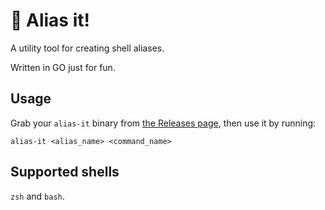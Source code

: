 # 🏡 Alias it!

A utility tool for creating shell aliases.

Written in GO just for fun.

## Usage

Grab your `alias-it` binary from [the Releases page](https://github.com/joanna-liana/alias-it/releases), then use it by running:

```
alias-it <alias_name> <command_name>
```

## Supported shells

`zsh` and `bash`.
